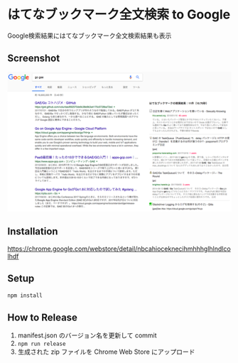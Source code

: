 # はてなブックマーク全文検索 to Google

Google検索結果にはてなブックマーク全文検索結果も表示

## Screenshot

![](./screen_shot.png)

## Installation

https://chrome.google.com/webstore/detail/nbcahioceknecihmhhhglhlndlcolhdf

## Setup

```
npm install
```

## How to Release

1. manifest.json のバージョン名を更新して commit
2. `npm run release`
3. 生成された zip ファイルを Chrome Web Store にアップロード
